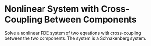 # **Nonlinear System with Cross-Coupling Between Components**

Solve a nonlinear PDE system of two equations with cross-coupling between the two components. The system is a Schnakenberg system.
